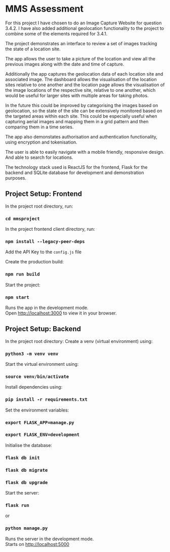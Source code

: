 # MMS Assessment

For this project I have chosen to do an Image Capture Website for question 3.4.2. I have also added additional geolocation functionality to the project to combine some of the elements required for 3.4.1.

The project demonstrates an interface to review a set of images tracking the state of a location site.

The app allows the user to take a picture of the location and view all the previous images along with the date and time of capture.

Additionally the app captures the geolocation data of each location site and associated image. The dashboard allows the visualisation of the location sites relative to one another and the location page allows the visualisation of the image locations of the respective site, relative to one another, which would be useful for larger sites with multiple areas for taking photos.

In the future this could be improved by categorising the images based on geolocation, so the state of the site can be extensively monitored based on the targeted areas within each site. This could be especially useful when capturing aerial images and mapping them in a grid pattern and then comparing them in a time series.

The app also demonstates authorisation and authentication functionality, using encryption and tokenisation.

The user is able to easily navigate with a mobile friendly, responsive design. And able to search for locations.

The technology stack used is ReactJS for the frontend, Flask for the backend and SQLite database for development and demonstration purposes.

## Project Setup: Frontend

In the project root directory, run:

### `cd mmsproject`

In the project frontend client directory, run:

### `npm install --legacy-peer-deps`

Add the API Key to the `config.js` file

Create the production build:

### `npm run build`

Start the project:

### `npm start`

Runs the app in the development mode.\
Open [http://localhost:3000](http://localhost:3000) to view it in your browser.

## Project Setup: Backend

In the project root directory:
Create a venv (virtual environment) using:

### `python3 -m venv venv`

Start the virtual environment using:

### `source venv/bin/activate`

Install dependencies using:

### `pip install -r requirements.txt`

Set the environment variables:

### `export FLASK_APP=manage.py`

### `export FLASK_ENV=development`

Initialise the database:

### `flask db init`

### `flask db migrate`

### `flask db upgrade`

Start the server:

### `flask run`

or

### `python manage.py`

Runs the server in the development mode.\
Starts on [http://localhost:5000](http://localhost:5000)
